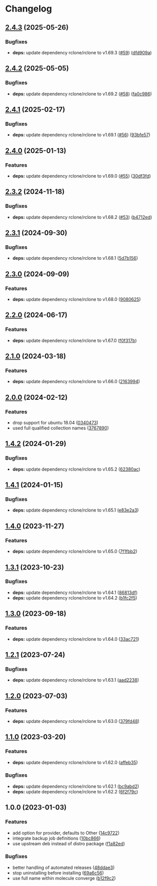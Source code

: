 # Changelog

## [2.4.3](https://github.com/rolehippie/rclone/compare/v2.4.2...v2.4.3) (2025-05-26)


### Bugfixes

* **deps:** update dependency rclone/rclone to v1.69.3 ([#59](https://github.com/rolehippie/rclone/issues/59)) ([dfd909a](https://github.com/rolehippie/rclone/commit/dfd909a45baa1da87ee6e82ade4a5b3d2e837ec0))

## [2.4.2](https://github.com/rolehippie/rclone/compare/v2.4.1...v2.4.2) (2025-05-05)


### Bugfixes

* **deps:** update dependency rclone/rclone to v1.69.2 ([#58](https://github.com/rolehippie/rclone/issues/58)) ([fa0c986](https://github.com/rolehippie/rclone/commit/fa0c9869c1651d8636882a859944327bf696267c))

## [2.4.1](https://github.com/rolehippie/rclone/compare/v2.4.0...v2.4.1) (2025-02-17)


### Bugfixes

* **deps:** update dependency rclone/rclone to v1.69.1 ([#56](https://github.com/rolehippie/rclone/issues/56)) ([93bfe57](https://github.com/rolehippie/rclone/commit/93bfe57185a663357273a6dd6e8b57785d857a62))

## [2.4.0](https://github.com/rolehippie/rclone/compare/v2.3.2...v2.4.0) (2025-01-13)


### Features

* **deps:** update dependency rclone/rclone to v1.69.0 ([#55](https://github.com/rolehippie/rclone/issues/55)) ([30df3fd](https://github.com/rolehippie/rclone/commit/30df3fdc508e733d0e116003044a564a5d259199))

## [2.3.2](https://github.com/rolehippie/rclone/compare/v2.3.1...v2.3.2) (2024-11-18)


### Bugfixes

* **deps:** update dependency rclone/rclone to v1.68.2 ([#53](https://github.com/rolehippie/rclone/issues/53)) ([b4712ed](https://github.com/rolehippie/rclone/commit/b4712edcf1fb0efe6b79b219591a11fe7bc87d5f))

## [2.3.1](https://github.com/rolehippie/rclone/compare/v2.3.0...v2.3.1) (2024-09-30)


### Bugfixes

* **deps:** update dependency rclone/rclone to v1.68.1 ([5d7b156](https://github.com/rolehippie/rclone/commit/5d7b15645dd720946e6eaa7bf1090faa947334c5))

## [2.3.0](https://github.com/rolehippie/rclone/compare/v2.2.0...v2.3.0) (2024-09-09)


### Features

* **deps:** update dependency rclone/rclone to v1.68.0 ([9080625](https://github.com/rolehippie/rclone/commit/90806250002a1f1e2ba3808a59c9d7ce5fdac837))

## [2.2.0](https://github.com/rolehippie/rclone/compare/v2.1.0...v2.2.0) (2024-06-17)


### Features

* **deps:** update dependency rclone/rclone to v1.67.0 ([f0f317b](https://github.com/rolehippie/rclone/commit/f0f317b90ca104ab244af7d4407ca817b4198eb5))

## [2.1.0](https://github.com/rolehippie/rclone/compare/v2.0.0...v2.1.0) (2024-03-18)


### Features

* **deps:** update dependency rclone/rclone to v1.66.0 ([2163994](https://github.com/rolehippie/rclone/commit/21639948ce59a269dc9cfab7c62226163b33e96f))

## [2.0.0](https://github.com/rolehippie/rclone/compare/v1.4.2...v2.0.0) (2024-02-12)


### Features

* drop support for ubuntu 18.04 ([0340473](https://github.com/rolehippie/rclone/commit/03404732eea9d01b8eb5a21d67ea3a1f3138edbb))
* used full qualified collection names ([3767890](https://github.com/rolehippie/rclone/commit/3767890ee748657571e4708e3383b970dc114e83))

## [1.4.2](https://github.com/rolehippie/rclone/compare/v1.4.1...v1.4.2) (2024-01-29)


### Bugfixes

* **deps:** update dependency rclone/rclone to v1.65.2 ([62380ac](https://github.com/rolehippie/rclone/commit/62380acd9b30bb680eb2a8f8e20a939480eb766d))

## [1.4.1](https://github.com/rolehippie/rclone/compare/v1.4.0...v1.4.1) (2024-01-15)


### Bugfixes

* **deps:** update dependency rclone/rclone to v1.65.1 ([e83e2a3](https://github.com/rolehippie/rclone/commit/e83e2a3a28b34024dc5d293df6f54a83c8261188))

## [1.4.0](https://github.com/rolehippie/rclone/compare/v1.3.1...v1.4.0) (2023-11-27)


### Features

* **deps:** update dependency rclone/rclone to v1.65.0 ([7f1fbb2](https://github.com/rolehippie/rclone/commit/7f1fbb2121ea07beb5f1d4826564b73a0b07b7d9))

## [1.3.1](https://github.com/rolehippie/rclone/compare/v1.3.0...v1.3.1) (2023-10-23)


### Bugfixes

* **deps:** update dependency rclone/rclone to v1.64.1 ([86813df](https://github.com/rolehippie/rclone/commit/86813dfc2b0fa61627145f5de4b44b1b6bfcd44b))
* **deps:** update dependency rclone/rclone to v1.64.2 ([b1fc2f5](https://github.com/rolehippie/rclone/commit/b1fc2f5cdf0676da3e7eabe6fd38e19dcee1f40c))

## [1.3.0](https://github.com/rolehippie/rclone/compare/v1.2.1...v1.3.0) (2023-09-18)


### Features

* **deps:** update dependency rclone/rclone to v1.64.0 ([33ac721](https://github.com/rolehippie/rclone/commit/33ac7211cf6ae88a8732e91333e401acf35792bf))

## [1.2.1](https://github.com/rolehippie/rclone/compare/v1.2.0...v1.2.1) (2023-07-24)


### Bugfixes

* **deps:** update dependency rclone/rclone to v1.63.1 ([aad2238](https://github.com/rolehippie/rclone/commit/aad2238027c11131ec7efb9fc023d1d540b40f0b))

## [1.2.0](https://github.com/rolehippie/rclone/compare/v1.1.0...v1.2.0) (2023-07-03)


### Features

* **deps:** update dependency rclone/rclone to v1.63.0 ([379fd48](https://github.com/rolehippie/rclone/commit/379fd48c9a25e8982e9f1fc8e2f0b3c9a4ee5119))

## [1.1.0](https://github.com/rolehippie/rclone/compare/v1.0.0...v1.1.0) (2023-03-20)


### Features

* **deps:** update dependency rclone/rclone to v1.62.0 ([affeb35](https://github.com/rolehippie/rclone/commit/affeb35cf6d3a064b60d49bea256604f80758940))


### Bugfixes

* **deps:** update dependency rclone/rclone to v1.62.1 ([bc9abd2](https://github.com/rolehippie/rclone/commit/bc9abd21e95af119982ffe3cb757c1255ca3c1a8))
* **deps:** update dependency rclone/rclone to v1.62.2 ([6f2f79c](https://github.com/rolehippie/rclone/commit/6f2f79c8bfe1668196ac6e56196d3aab1a925bf5))

## 1.0.0 (2023-01-03)

### Features

* add option for provider, defaults to Other ([14c9722](https://github.com/rolehippie/rclone/commit/14c97222f0b06daeb77c37568a7f1212b3d94863))
* integrate backup job definitions ([10bc866](https://github.com/rolehippie/rclone/commit/10bc866b07ef200ce0ef84bed7a4965ef7e340e1))
* use upstream deb instead of distro package ([f1a82ed](https://github.com/rolehippie/rclone/commit/f1a82edab57a54d58c620edd6e2467aa66b15bf0))


### Bugfixes

* better handling of automated releases ([48ddae3](https://github.com/rolehippie/rclone/commit/48ddae3d9a2fd7834ec78def1e62e557d94d4d3e))
* stop uninstalling before installing ([69a6c56](https://github.com/rolehippie/rclone/commit/69a6c560dc22d84a1d250dfc39a0dfe843819f4a))
* use full name within molecule converge ([b12f9c2](https://github.com/rolehippie/rclone/commit/b12f9c2c5acbd0b38494315859f4ffbf626cd2d2))
